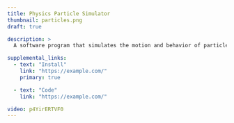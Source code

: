 ```yaml
---
title: Physics Particle Simulator
thumbnail: particles.png
draft: true

description: >
  A software program that simulates the motion and behavior of particles in a virtual environment using the laws of physics.

supplemental_links:
  - text: "Install"
    link: "https://example.com/"
    primary: true

  - text: "Code"
    link: "https://example.com/"

video: p4YirERTVF0
---
```

